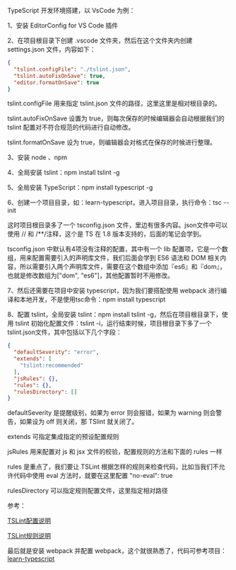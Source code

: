 TypeScript 开发环境搭建，以 VsCode 为例：

1、安装 EditorConfig for VS Code 插件

2、在项目根目录下创建 .vscode 文件夹，然后在这个文件夹内创建 settings.json 文件，内容如下：

``` json
{
  "tslint.configFile": "./tslint.json",
  "tslint.autoFixOnSave": true,
  "editor.formatOnSave": true
}
```

tslint.configFile 用来指定 tslint.json 文件的路径，这里这里是相对根目录的。

tslint.autoFixOnSave 设置为 true，则每次保存的时候编辑器会自动根据我们的 tslint 配置对不符合规范的代码进行自动修改。

tslint.formatOnSave 设为 true，则编辑器会对格式在保存的时候进行整理。

3、安装 node 、npm

4、全局安装 tslint：npm install tslint -g

5、全局安装 TypeScript：npm install typescript -g

6、创建一个项目目录，如：learn-typescript，进入项目目录，执行命令：tsc --init

这时项目根目录多了一个 tsconfig.json 文件，里边有很多内容。json文件中可以使用 // 和 /**/注释，这个是 TS 在 1.8 版本支持的，后面的笔记会学到。

tsconfig.json 中默认有4项没有注释的配置，其中有一个 lib 配置项，它是一个数组，用来配置需要引入的声明库文件，我们后面会学到 ES6 语法和 DOM 相关内容，所以需要引入两个声明库文件，需要在这个数组中添加『es6』和『dom』，也就是修改数组为["dom", "es6"]，其他配置暂时不用修改。

7、然后还需要在项目中安装 typescript，因为我们要搭配使用 webpack 进行编译和本地开发，不是使用tsc命令：npm install typescript

8、配置 tslint，全局安装 tslint：npm install tslint -g，然后在项目根目录下，使用 tslint 初始化配置文件：tslint -i，运行结束时候，项目根目录下多了一个 tslint.json文件，其中包括以下几个字段：

``` json
{
  "defaultSeverity": "error",
  "extends": [
    "tslint:recommended"
  ],
  "jsRules": {},
  "rules": {},
  "rulesDirectory": []
}
```

defaultSeverity 是提醒级别，如果为 error 则会报错，如果为 warning 则会警告，如果设为 off 则关闭，那 TSlint 就关闭了。

extends 可指定集成指定的预设配置规则

jsRules 用来配置对 js 和 jsx 文件的校验，配置规则的方法和下面的 rules 一样

rules 是重点了，我们要让 TSLint 根据怎样的规则来检查代码，比如当我们不允许代码中使用 eval 方法时，就要在这里配置 "no-eval": true

rulesDirectory 可以指定规则配置文件，这里指定相对路径

参考：

[TSLint配置说明](https://palantir.github.io/tslint/usage/configuration/)

[TSLint规则说明](https://palantir.github.io/tslint/rules/)

最后就是安装 webpack 并配置 webpack，这个就很熟悉了，代码可参考项目：[learn-typescript](https://github.com/zymfe/learn-typescript)
